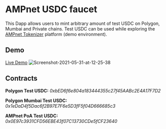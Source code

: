 
# AMPnet USDC faucet

This Dapp allows users to mint arbitrary amount of test USDC on Polygon, Mumbai and Private chains. 
Test USDC can be used while exploring the [AMPnet Tokenizer](https://staging.ampnet.io/home) platform (demo environment).

## Demo

[Live Demo](https://getusdc.vercel.app/)
<img src="https://i.ibb.co/LgrnGRT/Screenshot-2021-05-31-at-12-25-38.png" alt="Screenshot-2021-05-31-at-12-25-38" border="0">

## Contracts

**Polygon Test USDC:** *0xbED6f6e804a183444355c27f45AABc2E4A17F7D2*

**Polygon Mumbai Test USDC:** *0x1eDaD4f5Dac6f2B97E7F6e5D3fF5f04D666685c3*

**AMPnet PoA Test USDC:** *0x0E97c3931CFD56EBE43f07C13730CDe5fCF23640*

